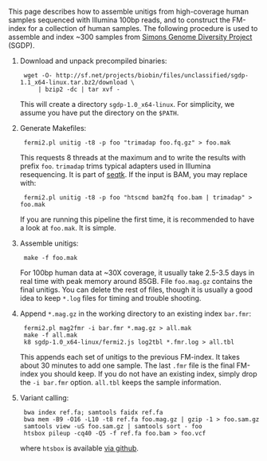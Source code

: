 This page describes how to assemble unitigs from high-coverage human samples
sequenced with Illumina 100bp reads, and to construct the FM-index for a
collection of human samples. The following procedure is used to assemble and
index ~300 samples from [Simons Genome Diversity Project][sgdp] (SGDP).

1. Download and unpack precompiled binaries:

        wget -O- http://sf.net/projects/biobin/files/unclassified/sgdp-1.1_x64-linux.tar.bz2/download \
            | bzip2 -dc | tar xvf -

   This will create a directory `sgdp-1.0_x64-linux`. For simplicity, we assume
   you have put the directory on the `$PATH`.

2. Generate Makefiles:

        fermi2.pl unitig -t8 -p foo "trimadap foo.fq.gz" > foo.mak

   This requests 8 threads at the maximum and to write the results with prefix
   `foo`. `trimadap` trims typical adapters used in Illumina resequencing. It
   is part of [seqtk][seqtk]. If the input is BAM, you may replace with:

        fermi2.pl unitig -t8 -p foo "htscmd bam2fq foo.bam | trimadap" > foo.mak

   If you are running this pipeline the first time, it is recommended to have a
   look at `foo.mak`. It is simple.

3. Assemble unitigs:

        make -f foo.mak

   For 100bp human data at ~30X coverage, it usually take 2.5-3.5 days in real
   time with peak memory around 85GB. File `foo.mag.gz` contains the final
   unitigs. You can delete the rest of files, though it is usually a good idea
   to keep `*.log` files for timing and trouble shooting.

4. Append `*.mag.gz` in the working directory to an existing index `bar.fmr`:

        fermi2.pl mag2fmr -i bar.fmr *.mag.gz > all.mak
        make -f all.mak
        k8 sgdp-1.0_x64-linux/fermi2.js log2tbl *.fmr.log > all.tbl

   This appends each set of unitigs to the previous FM-index. It takes about 30
   minutes to add one sample. The last `.fmr` file is the final FM-index you
   should keep. If you do not have an existing index, simply drop the `-i
   bar.fmr` option. `all.tbl` keeps the sample information.

5. Variant calling:

        bwa index ref.fa; samtools faidx ref.fa
        bwa mem -B9 -O16 -L10 -t8 ref.fa foo.mag.gz | gzip -1 > foo.sam.gz
		samtools view -uS foo.sam.gz | samtools sort - foo
		htsbox pileup -cq40 -Q5 -f ref.fa foo.bam > foo.vcf

   where `htsbox` is available [via github][htsbox].

[sgdp]: http://www.simonsfoundation.org/life-sciences/simons-genome-diversity-project/
[seqtk]: https://github.com/lh3/seqtk
[htsbox]: https://github.com/lh3/htsbox
